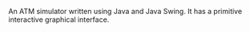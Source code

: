 An ATM simulator written using Java and Java Swing. It has a primitive interactive graphical interface.
